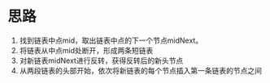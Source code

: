 # 思路

1. 找到链表中点mid，取出链表中点的下一个节点midNext。
2. 将链表从中点mid处断开，形成两条短链表
3. 对新链表midNext进行反转，获得反转后的新头节点
4. 从两段链表的头部开始，依次将新链表的每个节点插入第一条链表的节点之间
